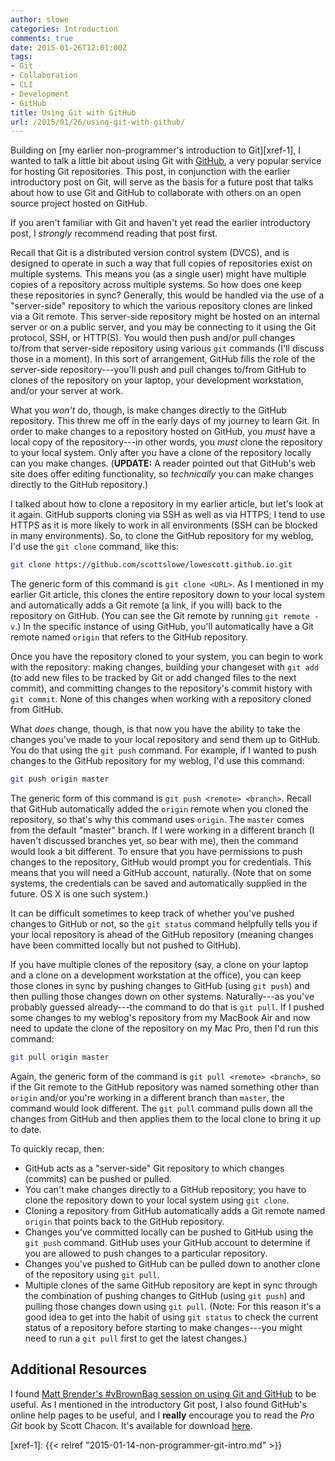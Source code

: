```yaml
---
author: slowe
categories: Introduction
comments: true
date: 2015-01-26T12:01:00Z
tags:
- Git
- Collaboration
- CLI
- Development
- GitHub
title: Using Git with GitHub
url: /2015/01/26/using-git-with-github/
---
```


Building on [my earlier non-programmer's introduction to Git][xref-1], I wanted to talk a little bit about using Git with [GitHub][link-1], a very popular service for hosting Git repositories. This post, in conjunction with the earlier introductory post on Git, will serve as the basis for a future post that talks about how to use Git and GitHub to collaborate with others on an open source project hosted on GitHub.

If you aren't familiar with Git and haven't yet read the earlier introductory post, I _strongly_ recommend reading that post first.

Recall that Git is a distributed version control system (DVCS), and is designed to operate in such a way that full copies of repositories exist on multiple systems. This means you (as a single user) might have multiple copies of a repository across multiple systems. So how does one keep these repositories in sync? Generally, this would be handled via the use of a "server-side" repository to which the various repository clones are linked via a Git remote. This server-side repository might be hosted on an internal server or on a public server, and you may be connecting to it using the Git protocol, SSH, or HTTP(S). You would then push and/or pull changes to/from that server-side repository using various `git` commands (I'll discuss those in a moment). In this sort of arrangement, GitHub fills the role of the server-side repository---you'll push and pull changes to/from GitHub to clones of the repository on your laptop, your development workstation, and/or your server at work.

What you _won't_ do, though, is make changes directly to the GitHub repository. This threw me off in the early days of my journey to learn Git. In order to make changes to a repository hosted on GitHub, you _must_ have a local copy of the repository---in other words, you _must_ clone the repository to your local system. Only after you have a clone of the repository locally can you make changes. (**UPDATE:** A reader pointed out that GitHub's web site does offer  editing functionality, so _technically_ you can make changes directly to the GitHub repository.)

I talked about how to clone a repository in my earlier article, but let's look at it again. GitHub supports cloning via SSH as well as via HTTPS; I tend to use HTTPS as it is more likely to work in all environments (SSH can be blocked in many environments). So, to clone the GitHub repository for my weblog, I'd use the `git clone` command, like this:

```sh
git clone https://github.com/scottslowe/lowescott.github.io.git
```

The generic form of this command is `git clone <URL>`. As I mentioned in my earlier Git article, this clones the entire repository down to your local system and automatically adds a Git remote (a link, if you will) back to the repository on GitHub. (You can see the Git remote by running `git remote -v`.) In the specific instance of using GitHub, you'll automatically have a Git remote named `origin` that refers to the GitHub repository.

Once you have the repository cloned to your system, you can begin to work with the repository: making changes, building your changeset with `git add` (to add new files to be tracked by Git or add changed files to the next commit), and committing changes to the repository's commit history with `git commit`. None of this changes when working with a repository cloned from GitHub.

What _does_ change, though, is that now you have the ability to take the changes you've made to your local repository and send them up to GitHub. You do that using the `git push` command. For example, if I wanted to push changes to the GitHub repository for my weblog, I'd use this command:

```sh
git push origin master
```

The generic form of this command is `git push <remote> <branch>`. Recall that GitHub automatically added the `origin` remote when you cloned the repository, so that's why this command uses `origin`. The `master` comes from the default "master" branch. If I were working in a different branch (I haven't discussed branches yet, so bear with me), then the command would look a bit different. To ensure that you have permissions to push changes to the repository, GitHub would prompt you for credentials. This means that you will need a GitHub account, naturally. (Note that on some systems, the credentials can be saved and automatically supplied in the future. OS X is one such system.)

It can be difficult sometimes to keep track of whether you've pushed changes to GitHub or not, so the `git status` command helpfully tells you if your local repository is ahead of the GitHub repository (meaning changes have been committed locally but not pushed to GitHub).

If you have multiple clones of the repository (say, a clone on your laptop and a clone on a development workstation at the office), you can keep those clones in sync by pushing changes to GitHub (using `git push`) and then pulling those changes down on other systems. Naturally---as you've probably guessed already---the command to do that is `git pull`. If I pushed some changes to my weblog's repository from my MacBook Air and now need to update the clone of the repository on my Mac Pro, then I'd run this command:

```sh
git pull origin master
```

Again, the generic form of the command is `git pull <remote> <branch>`, so if the Git remote to the GitHub repository was named something other than `origin` and/or you're working in a different branch than `master`, the command would look different. The `git pull` command pulls down all the changes from GitHub and then applies them to the local clone to bring it up to date.

To quickly recap, then:

* GitHub acts as a "server-side" Git repository to which changes (commits) can be pushed or pulled.
* You can't make changes directly to a GitHub repository; you have to clone the repository down to your local system using `git clone`.
* Cloning a repository from GitHub automatically adds a Git remote named `origin` that points back to the GitHub repository.
* Changes you've committed locally can be pushed to GitHub using the `git push` command. GitHub uses your GitHub account to determine if you are allowed to push changes to a particular repository.
* Changes you've pushed to GitHub can be pulled down to another clone of the repository using `git pull`.
* Multiple clones of the same GitHub repository are kept in sync through the combination of pushing changes to GitHub (using `git push`) and pulling those changes down using `git pull`. (Note: For this reason it's a good idea to get into the habit of using `git status` to check the current status of a repository before starting to make changes---you might need to run a `git pull` first to get the latest changes.)

## Additional Resources

I found [Matt Brender's #vBrownBag session on using Git and GitHub][link-2] to be useful. As I mentioned in the introductory Git post, I also found GitHub's online help pages to be useful, and I **really** encourage you to read the _Pro Git_ book by Scott Chacon. It's available for download [here][link-3].

[link-1]: https://github.com
[link-2]: http://professionalvmware.com/2014/10/vbrownbag-devops-follow-up-git-with-matthew-brender-mjbrender/
[link-3]: http://www.git-scm.com/book/en/v2
[xref-1]: {{< relref "2015-01-14-non-programmer-git-intro.md" >}}
